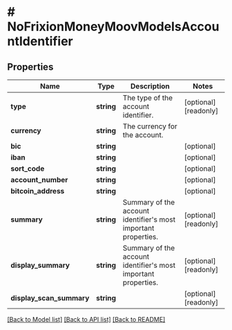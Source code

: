 # # NoFrixionMoneyMoovModelsAccountIdentifier

## Properties

Name | Type | Description | Notes
------------ | ------------- | ------------- | -------------
**type** | **string** | The type of the account identifier. | [optional] [readonly]
**currency** | **string** | The currency for the account. |
**bic** | **string** |  | [optional]
**iban** | **string** |  | [optional]
**sort_code** | **string** |  | [optional]
**account_number** | **string** |  | [optional]
**bitcoin_address** | **string** |  | [optional]
**summary** | **string** | Summary of the account identifier&#39;s most important properties. | [optional] [readonly]
**display_summary** | **string** | Summary of the account identifier&#39;s most important properties. | [optional] [readonly]
**display_scan_summary** | **string** |  | [optional] [readonly]

[[Back to Model list]](../../README.md#models) [[Back to API list]](../../README.md#endpoints) [[Back to README]](../../README.md)
